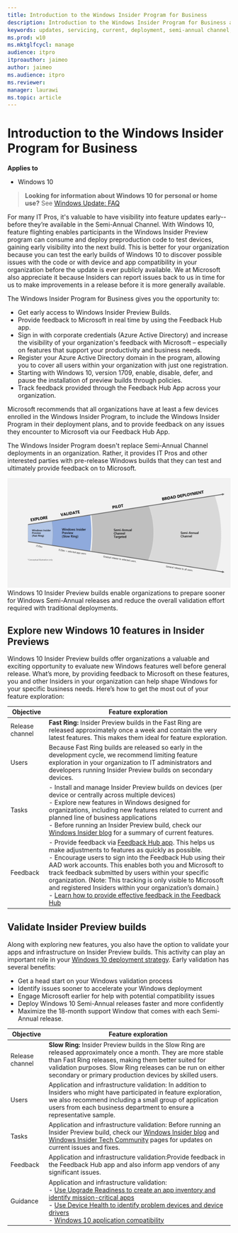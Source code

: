 ```yaml
---
title: Introduction to the Windows Insider Program for Business
description: Introduction to the Windows Insider Program for Business and why IT Pros should join 
keywords: updates, servicing, current, deployment, semi-annual channel, feature, quality, rings, insider, WiP4Biz, enterprise, rings, flight
ms.prod: w10
ms.mktglfcycl: manage
audience: itpro
itproauthor: jaimeo
author: jaimeo
ms.audience: itpro
ms.reviewer: 
manager: laurawi
ms.topic: article
---
```


# Introduction to the Windows Insider Program for Business

**Applies to**

- Windows 10

> **Looking for information about Windows 10 for personal or home use?** See [Windows Update: FAQ](https://support.microsoft.com/help/12373/windows-update-faq)

For many IT Pros, it's valuable to have visibility into feature updates early--before they’re available in the Semi-Annual Channel. With Windows 10, feature flighting enables participants in the Windows Insider Preview program can consume and deploy preproduction code to test devices, gaining early visibility into the next build. This is better for your organization because you can test the early builds of Windows 10 to discover possible issues with the code or with device and app compatibility in your organization before the update is ever publicly available. We at Microsoft also appreciate it because Insiders can report issues back to us in time for us to make improvements in a release before it is more generally available.

The Windows Insider Program for Business gives you the opportunity to:
 
* Get early access to Windows Insider Preview Builds. 
* Provide feedback to Microsoft in real time by using the Feedback Hub app.
* Sign in with corporate credentials (Azure Active Directory) and increase the visibility of your organization's feedback with Microsoft – especially on features that support your productivity and business needs.
* Register your Azure Active Directory domain in the program, allowing you to cover all users within your organization with just one registration.
* Starting with Windows 10, version 1709, enable, disable, defer, and pause the installation of preview builds through policies.
* Track feedback provided through the Feedback Hub App across your organization.

Microsoft recommends that all organizations have at least a few devices enrolled in the Windows Insider Program, to include the Windows Insider Program in their deployment plans, and to provide feedback on any issues they encounter to Microsoft via our Feedback Hub App. 

The Windows Insider Program doesn't replace Semi-Annual Channel deployments in an organization. Rather, it provides IT Pros and other interested parties with pre-release Windows builds that they can test and ultimately provide feedback on to Microsoft.

[![Illustration showing the Windows Insider PreviewFast Ring for exploration, the Slow Ring for validation, the Semi-Annual Channel Targeted ring for Pilot deployment, and the Semi-Annual Channel for broad deployment](images/WIP4Biz_deployment.png)](images/WIP4Biz_deployment.png)<br>
Windows 10 Insider Preview builds enable organizations to prepare sooner for Windows Semi-Annual releases and reduce the overall validation effort required with traditional deployments. 

## Explore new Windows 10 features in Insider Previews
Windows 10 Insider Preview builds offer organizations a valuable and exciting opportunity to evaluate new Windows features well before general release. What’s more, by providing feedback to Microsoft on these features, you and other Insiders in your organization can help shape Windows for your specific business needs. Here’s how to get the most out of your feature exploration: 

|Objective |Feature exploration|
|---------|---------|
|Release channel  |**Fast Ring:** Insider Preview builds in the Fast Ring are released approximately once a week and contain the very latest features. This makes them ideal for feature exploration.|
|Users    |    Because Fast Ring builds are released so early in the development cycle, we recommend limiting feature exploration in your organization to IT administrators and developers running Insider Preview builds on secondary devices.     |
|Tasks   |  - Install and manage Insider Preview builds on devices (per device or centrally across multiple devices)<br>  - Explore new features in Windows designed for organizations, including new features related to current and planned line of business applications<br> - Before running an Insider Preview build, check our [Windows Insider blog](https://blogs.windows.com/windowsexperience/tag/windows-insider-program/#k3WWwxKCTWHCO82H.97) for a summary of current features.      |
|Feedback   |  - Provide feedback via [Feedback Hub app](insiderhub://home/). This helps us make adjustments to features as quickly as possible.<br> - Encourage users to sign into the Feedback Hub using their AAD work accounts. This enables both you and Microsoft to track feedback submitted by users within your specific organization. (Note: This tracking is only visible to Microsoft and registered Insiders within your organization’s domain.)<br> - [Learn how to provide effective feedback in the Feedback Hub](https://insider.windows.com/how-to-feedback/)       |

## Validate Insider Preview builds 
Along with exploring new features, you also have the option to validate your apps and infrastructure on Insider Preview builds. This activity can play an important role in your [Windows 10 deployment strategy](https://docs.microsoft.com/windows/deployment/update/waas-windows-insider-for-business). Early validation has several benefits:
 
- Get a head start on your Windows validation process 
- Identify issues sooner to accelerate your Windows deployment 
- Engage Microsoft earlier for help with potential compatibility issues 
- Deploy Windows 10 Semi-Annual releases faster and more confidently 
- Maximize the 18-month support Window that comes with each Semi-Annual release. 

|Objective |Feature exploration|
|---------|---------|
|Release channel  |**Slow Ring:** Insider Preview builds in the Slow Ring are released approximately once a month. They are more stable than Fast Ring releases, making them better suited for validation purposes. Slow Ring releases can be run on either secondary or primary production devices by skilled users.|
|Users    |   Application and infrastructure validation: In addition to Insiders who might have participated in feature exploration, we also recommend including a small group of application users from each business department to ensure a representative sample.|
|Tasks   | Application and infrastructure validation: Before running an Insider Preview build, check our [Windows Insider blog](https://blogs.windows.com/windowsexperience/tag/windows-insider-program/#k3WWwxKCTWHCO82H.97) and [Windows Insider Tech Community](https://techcommunity.microsoft.com/t5/Windows-Insider-Program/bd-p/WindowsInsiderProgram) pages for updates on current issues and fixes.    |
|Feedback   | Application and infrastructure validation:Provide feedback in the Feedback Hub app and also inform app vendors of any significant issues.  |
|Guidance  |  Application and infrastructure validation:<br>- [Use Upgrade Readiness to create an app inventory and identify mission-critical apps](https://technet.microsoft.com/itpro/windows/deploy/upgrade-readiness-identify-apps)<br>- [Use Device Health to identify problem devices and device drivers](https://docs.microsoft.com/windows/deployment/update/device-health-monitor)<br> - [Windows 10 application compatibility](https://technet.microsoft.com/windows/mt703793)|